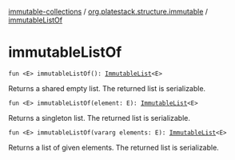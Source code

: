 [immutable-collections](../index.md) / [org.platestack.structure.immutable](index.md) / [immutableListOf](.)

# immutableListOf

`fun <E> immutableListOf(): `[`ImmutableList`](-immutable-list.md)`<E>`

Returns a shared empty list. The returned list is serializable.

`fun <E> immutableListOf(element: E): `[`ImmutableList`](-immutable-list.md)`<E>`

Returns a singleton list. The returned list is serializable.

`fun <E> immutableListOf(vararg elements: E): `[`ImmutableList`](-immutable-list.md)`<E>`

Returns a list of given elements. The returned list is serializable.

